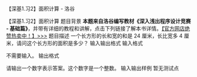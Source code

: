 



【深基1.习2】面积计算 - 洛谷














【深基1.习2】面积计算
题目背景
**本题来自洛谷编写教材《深入浅出程序设计竞赛 - 基础篇》**，并带有详细的教程和讲解，点击下列链接了解本书详情。[【官方网店绝赞热卖中！】>>>](https://item.taobao.com/item.htm?id=637730514783)
题目描述
一个长方形的长和宽的和是 $24$ 厘米，长比宽多 $4$ 厘米，请问这个长方形的面积是多少？
输入输出格式
输入格式

不需要输入。
输出格式

请输出一个数字表示答案。这个数字是一个整数。
输入输出样例
暂无测试点






